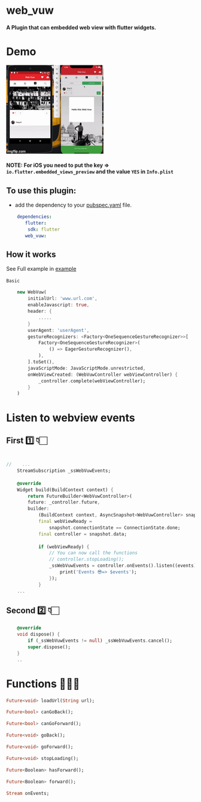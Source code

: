 # web_vuw

#### A Plugin that can embedded web view with flutter widgets.


# Demo
![alt-text-1](assets/demo.gif "demo")

#### NOTE: For iOS you need to put the key => ```io.flutter.embedded_views_preview```   and the value ``` YES ``` in ```Info.plist``` 

## To use this plugin:
* add the dependency to your [pubspec.yaml](https://github.com/DevFatani/Web_Vuw/blob/master/pubspec.yaml) file.


```yaml
    dependencies:
       flutter:
        sdk: flutter
       web_vuw:
```

## How it works
See Full example in [example](https://github.com/DevFatani/Web_Vuw/blob/master/example/lib/main.dart)

`Basic`
```dart
    new WebVuw(
        initialUrl: 'www.url.com',
        enableJavascript: true,
        header: {
            .....
        }
        userAgent: 'userAgent',
        gestureRecognizers: <Factory<OneSequenceGestureRecognizer>>[
            Factory<OneSequenceGestureRecognizer>(
                () => EagerGestureRecognizer(),
            ),
        ].toSet(),
        javaScriptMode: JavaScriptMode.unrestricted,
        onWebViewCreated: (WebVuwController webViewController) {
            _controller.complete(webViewController);
        }
    )
```


# Listen to webview events

## First 1️⃣ 👇🏻
```dart

//    ...
    StreamSubscription _ssWebVuwEvents;

    @override
    Widget build(BuildContext context) {
        return FutureBuilder<WebVuwController>(
        future: _controller.future,
        builder:
            (BuildContext context, AsyncSnapshot<WebVuwController> snapshot) {
            final webViewReady = 
                snapshot.connectionState == ConnectionState.done;
            final controller = snapshot.data;

            if (webViewReady) {
                // You can now call the functions
                // controller.stopLoading();
                _ssWebVuwEvents = controller.onEvents().listen((events) {
                    print('Events 😎=> $events');
                });
            }
    ...
```


## Second 2️⃣ 👇🏻
```dart
    @override
    void dispose() {
        if (_ssWebVuwEvents != null) _ssWebVuwEvents.cancel();
        super.dispose();
    }
    ..
```

# Functions 👨🏻‍💻

```dart
Future<void> loadUrl(String url);
```
```dart
Future<bool> canGoBack();
```
```dart
Future<bool> canGoForward();
```
```dart
Future<void> goBack();
```
```dart
Future<void> goForward();
```
```dart
Future<void> stopLoading();
```
```dart
Future<Boolean> hasForward();
```
```dart
Future<Boolean> forward();
```

```dart
Stream onEvents;
```
